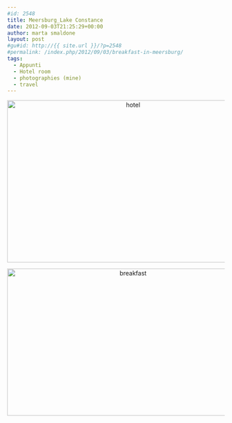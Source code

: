 ```yaml
---
#id: 2548
title: Meersburg_Lake Constance
date: 2012-09-03T21:25:29+00:00
author: marta smaldone
layout: post
#gu#id: http://{{ site.url }}/?p=2548
#permalink: /index.php/2012/09/03/breakfast-in-meersburg/
tags:
  - Appunti
  - Hotel room
  - photographies (mine)
  - travel
---
```

<p style="text-align: center;">
  <p style="text-align: center;">
    <img class="aligncenter size-full wp-image-3517" src="{{ site.url }}/images/uploads/2012/09/hotel-1.jpg" alt="hotel" width="567" height="375" srcset="{{ site.url }}/images/uploads/2012/09/hotel-1.jpg 567w, {{ site.url }}/images/uploads/2012/09/hotel-1-300x198.jpg 300w" sizes="(max-width: 567px) 100vw, 567px" />
  </p>
  
  <p style="text-align: center;">
    <a href="{{ site.url }}/images/uploads/2012/09/breakfast.jpg"><img class="aligncenter wp-image-2614 size-full" title="breakfast" src="{{ site.url }}/images/uploads/2012/09/breakfast.jpg" width="567" height="340" srcset="{{ site.url }}/images/uploads/2012/09/breakfast.jpg 567w, {{ site.url }}/images/uploads/2012/09/breakfast-300x180.jpg 300w" sizes="(max-width: 567px) 100vw, 567px" /></a>
  </p>